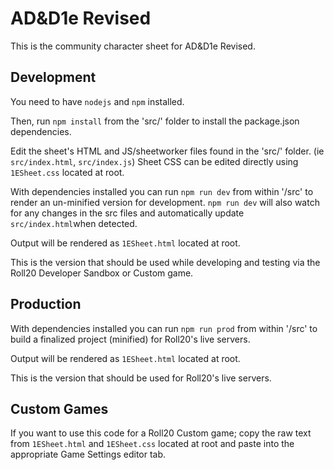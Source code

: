 # AD&D1e Revised

This is the community character sheet for AD&D1e Revised.

## Development

You need to have `nodejs` and `npm` installed.

Then, run `npm install` from the 'src/' folder to install the package.json dependencies.

Edit the sheet's HTML and JS/sheetworker files found in the 'src/' folder. (ie `src/index.html`, `src/index.js`)
Sheet CSS can be edited directly using `1ESheet.css` located at root.

With dependencies installed you can run `npm run dev` from within '/src' to render an un-minified version for development. `npm run dev` will also watch for any changes in the src files and automatically update `src/index.html`when detected.

Output will be rendered as `1ESheet.html` located at root.

This is the version that should be used while developing and testing via the Roll20 Developer Sandbox or Custom game.

## Production

With dependencies installed you can run `npm run prod` from within '/src' to build a finalized project (minified) for Roll20's live servers.

Output will be rendered as `1ESheet.html` located at root.

This is the version that should be used for Roll20's live servers.

## Custom Games

If you want to use this code for a Roll20 Custom game; copy the raw text from `1ESheet.html` and `1ESheet.css` located at root and paste into the appropriate Game Settings editor tab.
<br>